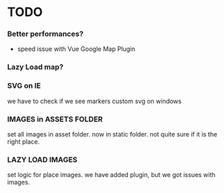 # TODO

### Better performances?

- speed issue with Vue Google Map Plugin

### Lazy Load map?

### SVG on IE

we have to check if we see markers custom svg on windows

### IMAGES in ASSETS FOLDER

set all images in asset folder. now in static folder. not quite sure if it is the right place.

### LAZY LOAD IMAGES

set logic for place images. we have added plugin, but we got issues with images.
